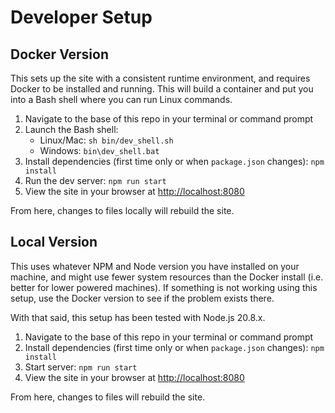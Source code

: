 # Developer Setup

## Docker Version

This sets up the site with a consistent runtime environment, and requires Docker to be installed and running. This will build a container and put you into a Bash shell where you can run Linux commands.

1. Navigate to the base of this repo in your terminal or command prompt
1. Launch the Bash shell:
    - Linux/Mac: `sh bin/dev_shell.sh`
    - Windows: `bin\dev_shell.bat`
1. Install dependencies (first time only or when `package.json` changes): `npm install`
1. Run the dev server: `npm run start`
1. View the site in your browser at [http://localhost:8080](http://localhost:8080)

From here, changes to files locally will rebuild the site.

## Local Version

This uses whatever NPM and Node version you have installed on your machine, and might use fewer system resources than the Docker install (i.e. better for lower powered machines). If something is not working using this setup, use the Docker version to see if the problem exists there.

With that said, this setup has been tested with Node.js 20.8.x.

1. Navigate to the base of this repo in your terminal or command prompt
1. Install dependencies (first time only or when `package.json` changes): `npm install`
1. Start server: `npm run start`
1. View the site in your browser at [http://localhost:8080](http://localhost:8080)

From here, changes to files will rebuild the site.